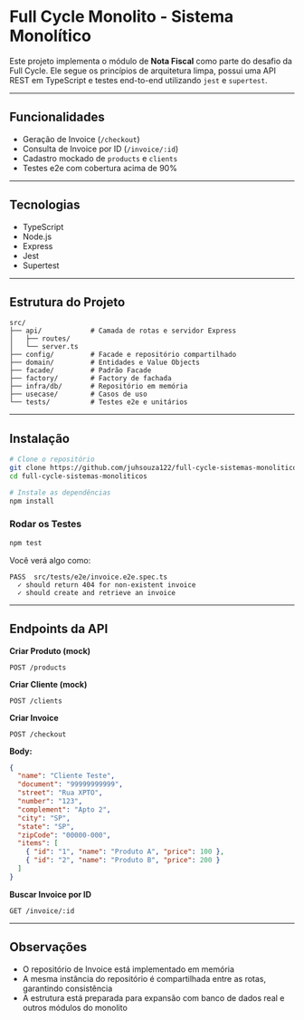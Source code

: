 # Full Cycle Monolito - Sistema Monolítico

Este projeto implementa o módulo de **Nota Fiscal** como parte do desafio da Full Cycle. Ele segue os princípios de arquitetura limpa, possui uma API REST em TypeScript e testes end-to-end utilizando `jest` e `supertest`.

---

## Funcionalidades

* Geração de Invoice (`/checkout`)
* Consulta de Invoice por ID (`/invoice/:id`)
* Cadastro mockado de `products` e `clients`
* Testes e2e com cobertura acima de 90%

---

## Tecnologias

* TypeScript
* Node.js
* Express
* Jest
* Supertest

---

## Estrutura do Projeto

```
src/
├── api/            # Camada de rotas e servidor Express
│   ├── routes/
│   └── server.ts
├── config/         # Facade e repositório compartilhado
├── domain/         # Entidades e Value Objects
├── facade/         # Padrão Facade
├── factory/        # Factory de fachada
├── infra/db/       # Repositório em memória
├── usecase/        # Casos de uso
└── tests/          # Testes e2e e unitários
```

---

## Instalação

```bash
# Clone o repositório
git clone https://github.com/juhsouza122/full-cycle-sistemas-monoliticos.git
cd full-cycle-sistemas-monoliticos

# Instale as dependências
npm install
```

### Rodar os Testes

```bash
npm test
```

Você verá algo como:

```
PASS  src/tests/e2e/invoice.e2e.spec.ts
  ✓ should return 404 for non-existent invoice
  ✓ should create and retrieve an invoice
```

---

## Endpoints da API

**Criar Produto (mock)**

```
POST /products
```

**Criar Cliente (mock)**

```
POST /clients
```

**Criar Invoice**

```
POST /checkout
```

**Body:**

```json
{
  "name": "Cliente Teste",
  "document": "99999999999",
  "street": "Rua XPTO",
  "number": "123",
  "complement": "Apto 2",
  "city": "SP",
  "state": "SP",
  "zipCode": "00000-000",
  "items": [
    { "id": "1", "name": "Produto A", "price": 100 },
    { "id": "2", "name": "Produto B", "price": 200 }
  ]
}
```

**Buscar Invoice por ID**

```
GET /invoice/:id
```

---

## Observações

* O repositório de Invoice está implementado em memória
* A mesma instância do repositório é compartilhada entre as rotas, garantindo consistência
* A estrutura está preparada para expansão com banco de dados real e outros módulos do monolito

